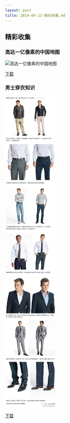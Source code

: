 ```yaml
---
layout: post
title: 2014-04-13-精彩收集.md
---
```


## 精彩收集

### 高达一亿像素的中国地图

![高达一亿像素的中国地图](/attachments/2014-04-13-高达一亿像素的中国地图.jpg)

[下载](/attachments/2014-04-13-高达一亿像素的中国地图.jpg)


### 男士穿衣知识

![男士穿衣知识](/attachments/2014-04-13-男士穿衣.jpg)

[下载](/attachments/2014-04-13-男士穿衣.jpg)
